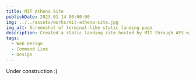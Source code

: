 ```yaml
---
title: MIT Athena Site
publishDate: 2023-01-14 00:00:00
img: ../../assets/works/mit-athena-site.jpg
img_alt: Screenshot of terminal-like static landing page
description: Created a static landing site hosted by MIT through AFS with relevant links for various other websites.
tags:
  - Web Design
  - Command Line
  - Design
---
```


Under construction :)
